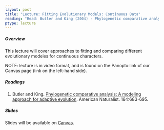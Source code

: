```yaml
---
layout: post
title: "Lecture: Fitting Evolutionary Models: Continuous Data"
reading: "Read: Butler and King (2004) - Phylogenetic comparative analysis: A modeling approach for adaptive evolution"
ptype: lecture
---
```


##### Overview

This lecture will cover approaches to fitting and comparing different evolutionary modeles for continuous characters.

NOTE: lecture is in video format, and is found on the Panopto link of our Canvas page (link on the left-hand side). 


##### Readings

1. Butler and King. [Phylogenetic comparative analysis: A modeling approach for adaptive evolution](https://www.journals.uchicago.edu/doi/10.1086/426002). American Naturalist. 164:683-695.

##### Slides

Slides will be available on [Canvas](https://canvas.iastate.edu/courses/68351).
